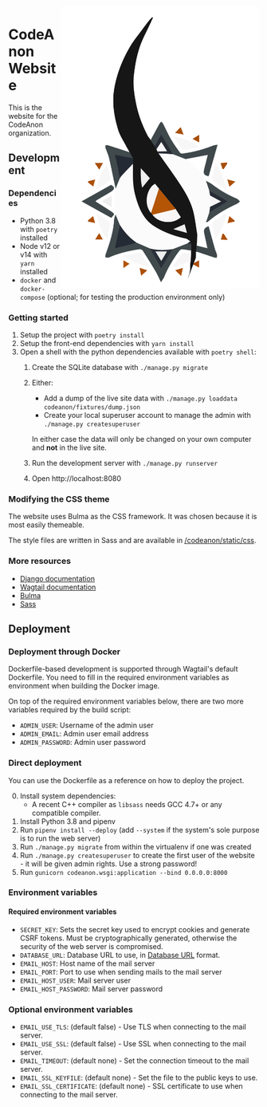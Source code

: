 <img src="/codeanon/static/img/logo.svg" align="right" width="400" alt="CodeAnon logo" />

# CodeAnon Website

This is the website for the CodeAnon organization.

## Development

### Dependencies

- Python 3.8 with `poetry` installed
- Node v12 or v14 with `yarn` installed
- `docker` and `docker-compose` (optional; for testing the production environment only)

### Getting started

1. Setup the project with `poetry install`
2. Setup the front-end dependencies with `yarn install`
3. Open a shell with the python dependencies available with `poetry shell`:
    1. Create the SQLite database with `./manage.py migrate`
    2. Either:
        - Add a dump of the live site data with `./manage.py loaddata codeanon/fixtures/dump.json`
        - Create your local superuser account to manage the admin with `./manage.py createsuperuser`
        
        In either case the data will only be changed on your own computer and **not** in the live site.
    2. Run the development server with `./manage.py runserver`
    3. Open http://localhost:8080
    
### Modifying the CSS theme

The website uses Bulma as the CSS framework. It was chosen because it is most easily themeable.

The style files are written in Sass and are available in [/codeanon/static/css](/codeanon/static/css).

### More resources

- [Django documentation](https://docs.djangoproject.com/en/3.1/)
- [Wagtail documentation](https://docs.wagtail.io/en/stable/)
- [Bulma](https://bulma.io/)
- [Sass](https://sass-lang.com/)

## Deployment

### Deployment through Docker

Dockerfile-based development is supported through Wagtail's default Dockerfile. You need to fill in the required
 environment variables as environment when building the Docker image.
 
On top of the required environment variables below, there are two more variables required by the build script:

- `ADMIN_USER`: Username of the admin user
- `ADMIN_EMAIL`: Admin user email address
- `ADMIN_PASSWORD`: Admin user password
 
### Direct deployment

You can use the Dockerfile as a reference on how to deploy the project.

0. Install system dependencies: 
    - A recent C++ compiler as `libsass` needs GCC 4.7+ or any compatible compiler.
1. Install Python 3.8 and pipenv
2. Run `pipenv install --deploy` (add `--system` if the system's sole purpose is to run the web server)
3. Run `./manage.py migrate` from within the virtualenv if one was created
4. Run `./manage.py createsuperuser` to create the first user of the website - it will be given admin rights. Use a
 strong password!
5. Run `gunicorn codeanon.wsgi:application --bind 0.0.0.0:8000`

### Environment variables

#### Required environment variables

- `SECRET_KEY`: Sets the secret key used to encrypt cookies and generate CSRF tokens. Must be cryptographically
 generated, otherwise the security of the web server is compromised.
- `DATABASE_URL`: Database URL to use, in [Database URL](https://www.postgresql.org/docs/current/libpq-connect.html#LIBPQ-CONNSTRING) format.
- `EMAIL_HOST`: Host name of the mail server
- `EMAIL_PORT`: Port to use when sending mails to the mail server
- `EMAIL_HOST_USER`: Mail server user
- `EMAIL_HOST_PASSWORD`: Mail server password

### Optional environment variables

- `EMAIL_USE_TLS`: (default false) - Use TLS when connecting to the mail server.
- `EMAIL_USE_SSL`: (default false) - Use SSL when connecting to the mail server.
- `EMAIL_TIMEOUT`: (default none)  - Set the connection timeout to the mail server.
- `EMAIL_SSL_KEYFILE`: (default none) - Set the file to the public keys to use.
- `EMAIL_SSL_CERTIFICATE`: (default none) - SSL certificate to use when connecting to the mail server.
